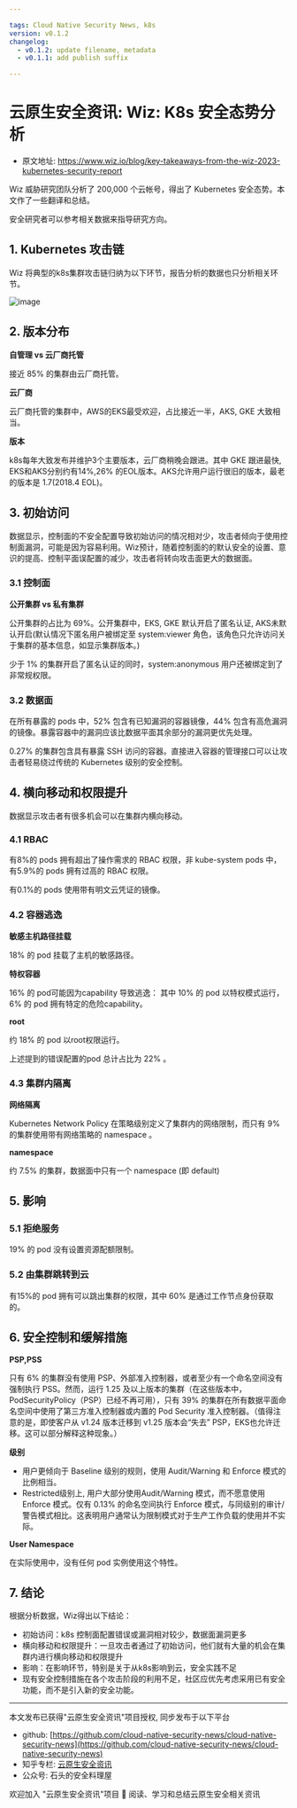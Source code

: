 ```yaml
---

tags: Cloud Native Security News, k8s
version: v0.1.2
changelog:
  - v0.1.2: update filename, metadata
  - v0.1.1: add publish suffix

---
```


# 云原生安全资讯: Wiz: K8s 安全态势分析

* 原文地址: https://www.wiz.io/blog/key-takeaways-from-the-wiz-2023-kubernetes-security-report

Wiz 威胁研究团队分析了 200,000 个云帐号，得出了 Kubernetes 安全态势。本文作了一些翻译和总结。

安全研究者可以参考相关数据来指导研究方向。

## 1. Kubernetes 攻击链

Wiz 将典型的k8s集群攻击链归纳为以下环节，报告分析的数据也只分析相关环节。

![image](https://github.com/cloud-native-security-news/cloud-native-security-news/assets/16935049/eca034fc-4820-405f-a622-b162a1de95f4)

##  2. 版本分布

**自管理 vs 云厂商托管**

接近 85% 的集群由云厂商托管。

**云厂商**

云厂商托管的集群中，AWS的EKS最受欢迎，占比接近一半，AKS, GKE 大致相当。

**版本**

k8s每年大致发布并维护3个主要版本，云厂商稍晚会跟进。其中 GKE 跟进最快, EKS和AKS分别约有14%,26% 的EOL版本。AKS允许用户运行很旧的版本，最老的版本是 1.7(2018.4 EOL)。

## 3. 初始访问

数据显示，控制面的不安全配置导致初始访问的情况相对少，攻击者倾向于使用控制面漏洞，可能是因为容易利用。Wiz预计，随着控制面的的默认安全的设置、意识的提高、控制平面误配置的减少，攻击者将转向攻击面更大的数据面。

### 3.1 控制面

**公开集群 vs 私有集群**

公开集群的占比为 69%。公开集群中，EKS, GKE 默认开启了匿名认证, AKS未默认开启(默认情况下匿名用户被绑定至 system:viewer 角色，该角色只允许访问关于集群的基本信息，如显示集群版本。)

少于 1% 的集群开启了匿名认证的同时，system:anonymous 用户还被绑定到了非常规权限。

### 3.2 数据面

在所有暴露的 pods 中，52% 包含有已知漏洞的容器镜像，44% 包含有高危漏洞的镜像。暴露容器中的漏洞应该比数据平面其余部分的漏洞更优先处理。

0.27% 的集群包含具有暴露 SSH 访问的容器。直接进入容器的管理接口可以让攻击者轻易绕过传统的 Kubernetes 级别的安全控制。

## 4. 横向移动和权限提升

数据显示攻击者有很多机会可以在集群内横向移动。

### 4.1 RBAC 

有8%的 pods 拥有超出了操作需求的 RBAC 权限，非 kube-system pods 中，有5.9%的 pods 拥有过高的 RBAC 权限。

有0.1%的 pods 使用带有明文云凭证的镜像。

### 4.2 容器逃逸

**敏感主机路径挂载**

18% 的 pod 挂载了主机的敏感路径。

**特权容器**

16% 的 pod可能因为capability 导致逃逸： 其中 10% 的 pod 以特权模式运行，6% 的 pod 拥有特定的危险capability。

**root**

约 18% 的 pod 以root权限运行。

上述提到的错误配置的pod 总计占比为 22% 。

### 4.3 集群内隔离

**网络隔离**

Kubernetes Network Policy 在策略级别定义了集群内的网络限制，而只有 9% 的集群使用带有网络策略的 namespace 。

**namespace**

约 7.5% 的集群，数据面中只有一个 namespace (即 default)

## 5. 影响

### 5.1 拒绝服务

19% 的 pod 没有设置资源配额限制。

### 5.2 由集群跳转到云

有15%的 pod 拥有可以跳出集群的权限，其中 60%  是通过工作节点身份获取的。

## 6. 安全控制和缓解措施

**PSP,PSS**

只有 6% 的集群没有使用 PSP、外部准入控制器，或者至少有一个命名空间没有强制执行 PSS。然而，运行 1.25 及以上版本的集群（在这些版本中，PodSecurityPolicy（PSP）已经不再可用），只有 39% 的集群在所有数据平面命名空间中使用了第三方准入控制器或内置的 Pod Security 准入控制器。（值得注意的是，即使客户从 v1.24 版本迁移到 v1.25 版本会“失去” PSP，EKS也允许迁移。这可以部分解释这种现象。）

**级别**

* 用户更倾向于 Baseline 级别的规则，使用 Audit/Warning 和 Enforce 模式的比例相当。
* Restricted级别上, 用户大部分使用Audit/Warning 模式，而不愿意使用 Enforce 模式。仅有 0.13% 的命名空间执行 Enforce 模式，与同级别的审计/警告模式相比。这表明用户通常认为限制模式对于生产工作负载的使用并不实际。

**User Namespace**

在实际使用中，没有任何 pod 实例使用这个特性。

## 7. 结论

根据分析数据，Wiz得出以下结论：

* 初始访问：k8s 控制面配置错误或漏洞相对较少，数据面漏洞更多
* 横向移动和权限提升：一旦攻击者通过了初始访问，他们就有大量的机会在集群内进行横向移动和权限提升
* 影响：在影响环节，特别是关于从k8s影响到云，安全实践不足
* 现有安全控制措施在各个攻击阶段的利用不足，社区应优先考虑采用已有安全功能，而不是引入新的安全功能。

----

本文发布已获得"云原生安全资讯"项目授权, 同步发布于以下平台

* github: [https://github.com/cloud-native-security-news/cloud-native-security-news](https://github.com/cloud-native-security-news/cloud-native-security-news)
* 知乎专栏: [云原生安全资讯](https://www.zhihu.com/column/c_1694733563684151296)
* 公众号: 石头的安全料理屋

欢迎加入 "云原生安全资讯"项目 👏 阅读、学习和总结云原生安全相关资讯
